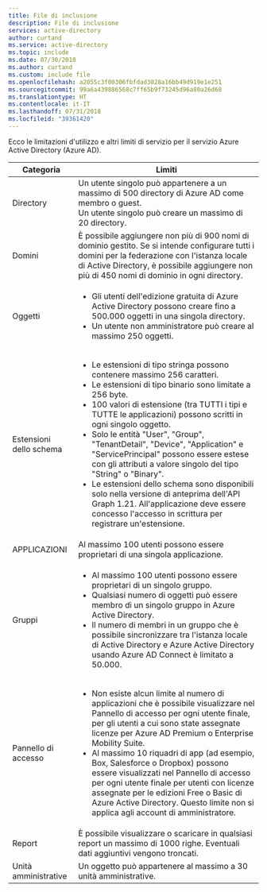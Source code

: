 ```yaml
---
title: File di inclusione
description: File di inclusione
services: active-directory
author: curtand
ms.service: active-directory
ms.topic: include
ms.date: 07/30/2018
ms.author: curtand
ms.custom: include file
ms.openlocfilehash: a2055c3f00306fbfdad3028a16bb49d919e1e251
ms.sourcegitcommit: 99a6a439886568c7ff65b9f73245d96a80a26d68
ms.translationtype: HT
ms.contentlocale: it-IT
ms.lasthandoff: 07/31/2018
ms.locfileid: "39361420"
---
```

Ecco le limitazioni d'utilizzo e altri limiti di servizio per il servizio Azure Active Directory (Azure AD).

| Categoria | Limiti |
| --- | --- |
| Directory | Un utente singolo può appartenere a un massimo di 500 directory di Azure AD come membro o guest.<br/>Un utente singolo può creare un massimo di 20 directory. |
| Domini | È possibile aggiungere non più di 900 nomi di dominio gestito. Se si intende configurare tutti i domini per la federazione con l'istanza locale di Active Directory, è possibile aggiungere non più di 450 nomi di dominio in ogni directory. |
| Oggetti |<ul><li>Gli utenti dell'edizione gratuita di Azure Active Directory possono creare fino a 500.000 oggetti in una singola directory.</li><li>Un utente non amministratore può creare al massimo 250 oggetti.</li></ul> |
| Estensioni dello schema |<ul><li>Le estensioni di tipo stringa possono contenere massimo 256 caratteri. </li><li>Le estensioni di tipo binario sono limitate a 256 byte.</li><li>100 valori di estensione (tra TUTTI i tipi e TUTTE le applicazioni) possono scritti in ogni singolo oggetto.</li><li>Solo le entità "User", "Group", "TenantDetail", "Device", "Application" e "ServicePrincipal" possono essere estese con gli attributi a valore singolo del tipo "String" o "Binary".</li><li>Le estensioni dello schema sono disponibili solo nella versione di anteprima dell'API Graph 1.21. All'applicazione deve essere concesso l'accesso in scrittura per registrare un'estensione.</li></ul> |
| APPLICAZIONI |Al massimo 100 utenti possono essere proprietari di una singola applicazione. |
| Gruppi |<ul><li>Al massimo 100 utenti possono essere proprietari di un singolo gruppo.</li><li>Qualsiasi numero di oggetti può essere membro di un singolo gruppo in Azure Active Directory.</li><li>Il numero di membri in un gruppo che è possibile sincronizzare tra l'istanza locale di Active Directory e Azure Active Directory usando Azure AD Connect è limitato a 50.000.</li></ul> |
| Pannello di accesso |<ul><li>Non esiste alcun limite al numero di applicazioni che è possibile visualizzare nel Pannello di accesso per ogni utente finale, per gli utenti a cui sono state assegnate licenze per Azure AD Premium o Enterprise Mobility Suite.</li><li>Al massimo 10 riquadri di app (ad esempio, Box, Salesforce o Dropbox) possono essere visualizzati nel Pannello di accesso per ogni utente finale per utenti con licenze assegnate per le edizioni Free o Basic di Azure Active Directory. Questo limite non si applica agli account di amministratore.</li></ul> |
| Report | È possibile visualizzare o scaricare in qualsiasi report un massimo di 1000 righe. Eventuali dati aggiuntivi vengono troncati. |
| Unità amministrative | Un oggetto può appartenere al massimo a 30 unità amministrative. |
